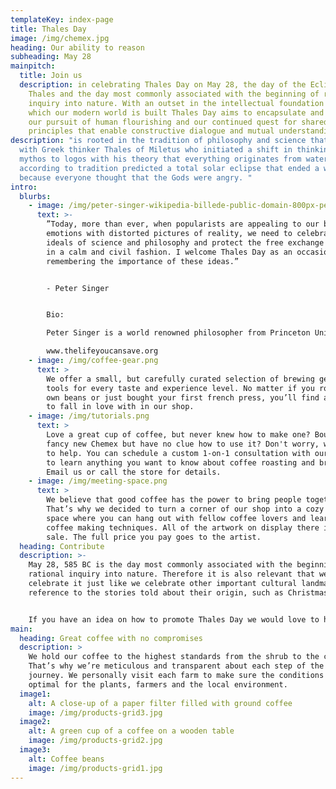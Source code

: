 ```yaml
---
templateKey: index-page
title: Thales Day
image: /img/chemex.jpg
heading: Our ability to reason
subheading: May 28
mainpitch:
  title: Join us
  description: in celebrating Thales Day on May 28, the day of the Eclipse of
    Thales and the day most commonly associated with the beginning of rational
    inquiry into nature. With an outset in the intellectual foundation upon
    which our modern world is built Thales Day aims to encapsulate and inspire
    our pursuit of human flourishing and our continued quest for shared
    principles that enable constructive dialogue and mutual understanding.
description: "is rooted in the tradition of philosophy and science that began
  with Greek thinker Thales of Miletus who initiated a shift in thinking from
  mythos to logos with his theory that everything originates from water, and who
  according to tradition predicted a total solar eclipse that ended a war
  because everyone thought that the Gods were angry. "
intro:
  blurbs:
    - image: /img/peter-singer-wikipedia-billede-public-domain-800px-peter_singer_01.jpg
      text: >-
        ”Today, more than ever, when popularists are appealing to our baser
        emotions with distorted pictures of reality, we need to celebrate the
        ideals of science and philosophy and protect the free exchange of ideas
        in a calm and civil fashion. I welcome Thales Day as an occasion for
        remembering the importance of these ideas.”


        - Peter Singer


        Bio: 

        Peter Singer is a world renowned philosopher from Princeton University, USA and University of Melbourne, Australia specializing in bioethics and practical ethics. He is credited as the intellectual founder of the modern animal rights movement, as well as being the founded of the organisation The Life You Can Save that advocates altruistic behaviour: 

        www.thelifeyoucansave.org
    - image: /img/coffee-gear.png
      text: >
        We offer a small, but carefully curated selection of brewing gear and
        tools for every taste and experience level. No matter if you roast your
        own beans or just bought your first french press, you’ll find a gadget
        to fall in love with in our shop.
    - image: /img/tutorials.png
      text: >
        Love a great cup of coffee, but never knew how to make one? Bought a
        fancy new Chemex but have no clue how to use it? Don't worry, we’re here
        to help. You can schedule a custom 1-on-1 consultation with our baristas
        to learn anything you want to know about coffee roasting and brewing.
        Email us or call the store for details.
    - image: /img/meeting-space.png
      text: >
        We believe that good coffee has the power to bring people together.
        That’s why we decided to turn a corner of our shop into a cozy meeting
        space where you can hang out with fellow coffee lovers and learn about
        coffee making techniques. All of the artwork on display there is for
        sale. The full price you pay goes to the artist.
  heading: Contribute
  description: >-
    May 28, 585 BC is the day most commonly associated with the beginning of
    rational inquiry into nature. Therefore it is also relevant that we
    celebrate it just like we celebrate other important cultural landmarks with
    reference to the stories told about their origin, such as Christmas.


    If you have an idea on how to promote Thales Day we would love to hear from you. Let your creative juices run free and together we can develop the event further. Especially we are interested in hearing from people who might like to stage a Thales Day event in their city. Your corporation is essential to making Thales Day a beloved international event that can help strengthen societies ties to the tradition of philosophy and science.
main:
  heading: Great coffee with no compromises
  description: >
    We hold our coffee to the highest standards from the shrub to the cup.
    That’s why we’re meticulous and transparent about each step of the coffee’s
    journey. We personally visit each farm to make sure the conditions are
    optimal for the plants, farmers and the local environment.
  image1:
    alt: A close-up of a paper filter filled with ground coffee
    image: /img/products-grid3.jpg
  image2:
    alt: A green cup of a coffee on a wooden table
    image: /img/products-grid2.jpg
  image3:
    alt: Coffee beans
    image: /img/products-grid1.jpg
---
```

